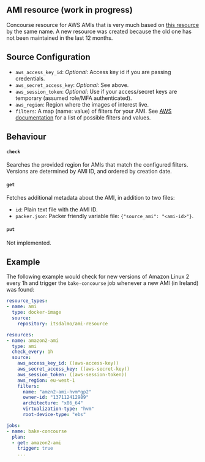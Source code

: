 ##  AMI resource (work in progress)

Concourse resource for AWS AMIs that is very much based on
[this resource](https://github.com/jdub/ami-resource) by the same name. A 
new resource was created because the old one has not been maintained in the
last 12 months.

## Source Configuration

- `aws_access_key_id`: *Optional*: Access key id if you are passing credentials.
- `aws_secret_access_key`: *Optional*: See above.
- `aws_session_token`: *Optional*: Use if your access/secret keys are temporary (assumed role/MFA authenticated).
- `aws_region`: Region where the images of interest live.
- `filters`: A map (name: value) of filters for your AMI. See [AWS documentation](http://docs.aws.amazon.com/cli/latest/reference/ec2/describe-images.html) for a list of possible filters and values.

## Behaviour

#### `check`

Searches the provided region for AMIs that match the configured filters. Versions are determined by AMI ID, and ordered by creation date.

#### `get`

Fetches additional metadata about the AMI, in addition to two files:

- `id`: Plain text file with the AMI ID.
- `packer.json`: Packer friendly variable file: `{"source_ami": "<ami-id>"}`.

#### `put`

Not implemented.

## Example

The following example would check for new versions of Amazon Linux 2 every 1h
and trigger the `bake-concourse` job whenever a new AMI (in Ireland) was found:

```yaml
resource_types:
- name: ami
  type: docker-image
  source:
    repository: itsdalmo/ami-resource

resources:
- name: amazon2-ami
  type: ami
  check_every: 1h
  source:
    aws_access_key_id: ((aws-access-key))
    aws_secret_access_key: ((aws-secret-key))
    aws_session_token: ((aws-session-token))
    aws_region: eu-west-1
    filters:
      name: "amzn2-ami-hvm*gp2"
      owner-id: "137112412989"
      architecture: "x86_64"
      virtualization-type: "hvm"
      root-device-type: "ebs"

jobs:
- name: bake-concourse
  plan:
  - get: amazon2-ami
    trigger: true
    ...
```
